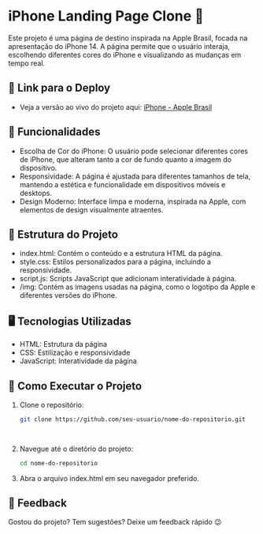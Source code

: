 <h1>   iPhone Landing Page Clone 📱 </h1>
<p> Este projeto é uma página de destino inspirada na Apple Brasil, focada na apresentação do iPhone 14. 
  A página permite que o usuário interaja, escolhendo diferentes cores do iPhone e visualizando as mudanças em tempo real.</p>

<h2> 🔗 Link para o Deploy </h2>

- Veja a versão ao vivo do projeto aqui: <a href="https://webpage-appl.netlify.app/"> iPhone - Apple Brasil </a>

<h2> 🎨 Funcionalidades </h2>

* Escolha de Cor do iPhone: O usuário pode selecionar diferentes cores de iPhone, que alteram tanto a cor de fundo quanto a imagem do dispositivo.
* Responsividade: A página é ajustada para diferentes tamanhos de tela, mantendo a estética e funcionalidade em dispositivos móveis e desktops.
* Design Moderno: Interface limpa e moderna, inspirada na Apple, com elementos de design visualmente atraentes.

<h2> 📂 Estrutura do Projeto </h2>

* index.html: Contém o conteúdo e a estrutura HTML da página.
* style.css: Estilos personalizados para a página, incluindo a responsividade.
* script.js: Scripts JavaScript que adicionam interatividade à página.
* /img: Contém as imagens usadas na página, como o logotipo da Apple e diferentes versões do iPhone.


<h2> 🖥️ Tecnologias Utilizadas</h2>

* HTML: Estrutura da página
* CSS: Estilização e responsividade
* JavaScript: Interatividade da página

<h2> 🚀 Como Executar o Projeto </h2>

1. Clone o repositório:

   ```sh
   git clone https://github.com/seu-usuario/nome-do-repositorio.git

 
2. Navegue até o diretório do projeto:

   ```sh
   cd nome-do-repositorio


3. Abra o arquivo index.html em seu navegador preferido.

<h2>  📣 Feedback </h2>

Gostou do projeto? Tem sugestões? Deixe um feedback rápido 😉
